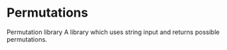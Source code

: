 # Permutations
Permutation library
A library which uses string input and returns possible permutations.
